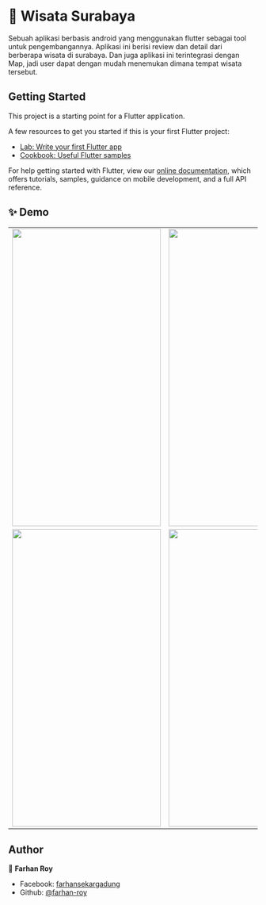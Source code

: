 # 👋 Wisata Surabaya

Sebuah aplikasi berbasis android yang menggunakan flutter sebagai tool untuk pengembangannya. Aplikasi ini berisi review dan detail dari berberapa wisata di surabaya. Dan juga aplikasi ini terintegrasi dengan Map, jadi user dapat dengan mudah menemukan dimana tempat wisata tersebut.

## Getting Started

This project is a starting point for a Flutter application.

A few resources to get you started if this is your first Flutter project:

- [Lab: Write your first Flutter app](https://flutter.dev/docs/get-started/codelab)
- [Cookbook: Useful Flutter samples](https://flutter.dev/docs/cookbook)

For help getting started with Flutter, view our
[online documentation](https://flutter.dev/docs), which offers tutorials,
samples, guidance on mobile development, and a full API reference.
## ✨ Demo
<table>
  <tr>
    <td><img src="https://github.com/roy1441/WisataSurabaya/blob/master/screenshots/Screenshot_1578178874.png" width="300" height="600"/></td>
    <td><img src="https://github.com/roy1441/WisataSurabaya/blob/master/screenshots/Screenshot_1578178857.png" width="300" height="600"/></td>
  </tr>
  <tr>
    <td><img src="https://github.com/roy1441/WisataSurabaya/blob/master/screenshots/Screenshot_1578178366.png" width="300" height="600"/></td>
    <td><img src="https://github.com/roy1441/WisataSurabaya/blob/master/screenshots/Screenshot_1578178428.png" width="300" height="600"/></td>
  </tr>
</table>

## Author

👤 **Farhan Roy**

- Facebook: [farhansekargadung](https://web.facebook.com/farhansekargadung)
- Github: [@farhan-roy](https://github.com/roy1441)
